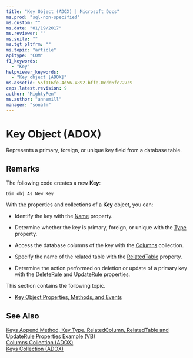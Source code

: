 ```yaml
---
title: "Key Object (ADOX) | Microsoft Docs"
ms.prod: "sql-non-specified"
ms.custom: ""
ms.date: "01/19/2017"
ms.reviewer: ""
ms.suite: ""
ms.tgt_pltfrm: ""
ms.topic: "article"
apitype: "COM"
f1_keywords: 
  - "Key"
helpviewer_keywords: 
  - "Key object [ADOX]"
ms.assetid: 55f116fe-4d56-4892-bffe-0cdd6fc727c9
caps.latest.revision: 9
author: "MightyPen"
ms.author: "annemill"
manager: "sonalm"
---
```

# Key Object (ADOX)
Represents a primary, foreign, or unique key field from a database table.  
  
## Remarks  
 The following code creates a new **Key**:  
  
```  
Dim obj As New Key  
```  
  
 With the properties and collections of a **Key** object, you can:  
  
-   Identify the key with the [Name](../../../ado/reference/adox-api/name-property-adox.md) property.  
  
-   Determine whether the key is primary, foreign, or unique with the [Type](../../../ado/reference/adox-api/type-property-key-adox.md) property.  
  
-   Access the database columns of the key with the [Columns](../../../ado/reference/adox-api/columns-collection-adox.md) collection.  
  
-   Specify the name of the related table with the [RelatedTable](../../../ado/reference/adox-api/relatedtable-property-adox.md) property.  
  
-   Determine the action performed on deletion or update of a primary key with the [DeleteRule](../../../ado/reference/adox-api/deleterule-property-adox.md) and [UpdateRule](../../../ado/reference/adox-api/updaterule-property-adox.md) properties.  
  
 This section contains the following topic.  
  
-   [Key Object Properties, Methods, and Events](../../../ado/reference/adox-api/key-object-properties-methods-and-events.md)  
  
## See Also  
 [Keys Append Method, Key Type, RelatedColumn, RelatedTable and UpdateRule Properties Example (VB)](../../../ado/reference/adox-api/keys-append-method-key-type-relatedcolumn-relatedtable-example-vb.md)   
 [Columns Collection (ADOX)](../../../ado/reference/adox-api/columns-collection-adox.md)   
 [Keys Collection (ADOX)](../../../ado/reference/adox-api/keys-collection-adox.md)